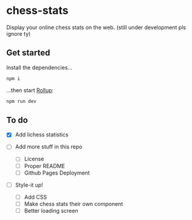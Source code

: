 # chess-stats

Display your online chess stats on the web.
(still under development pls ignore ty)

## Get started

Install the dependencies...

```bash
npm i
```

...then start [Rollup](https://rollupjs.org):

```bash
npm run dev
```

## To do

- [x] Add lichess statistics

- [ ] Add more stuff in this repo

  - [ ] License
  - [ ] Proper README
  - [ ] Github Pages Deployment

- [ ] Style-it up!

  - [ ] Add CSS
  - [ ] Make chess stats their own component
  - [ ] Better loading screen
